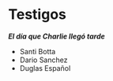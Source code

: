 # Testigos

***El día que Charlie llegó tarde***

+   Santi Botta
+   Dario Sanchez
+   Duglas Español
